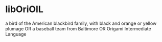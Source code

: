 # libOriOIL
a bird of the American blackbird family, with black and orange or yellow plumage OR
a baseball team from Baltimore OR
Origami Intermediate Language
